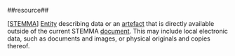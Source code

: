 ##resource##

\[[STEMMA](SOURCES.md#STEMMA)\] [Entity](entity.md) describing data or an [artefact](artefact.md) that is directly available outside of the current STEMMA [document](document.md). This may include local electronic data, such as documents and images, or physical originals and copies thereof.
